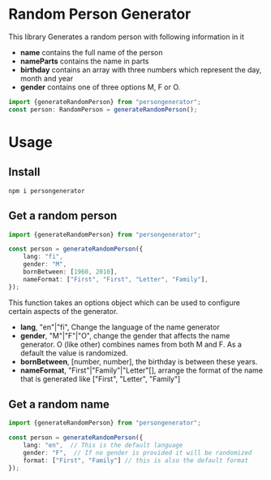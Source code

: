 # Random Person Generator

This library Generates a random person with following information in it

-   **name** contains the full name of the person
-   **nameParts** contains the name in parts
-   **birthday** contains an array with three numbers which represent the day, month and year
-   **gender** contains one of three options M, F or O.


```TypeScript 
import {generateRandomPerson} from "persongenerator";
const person: RandomPerson = generateRandomPerson();
```

# Usage

## Install

```
npm i persongenerator
```

## Get a random person

```TypeScript
import {generateRandomPerson} from "persongenerator";

const person = generateRandomPerson({
    lang: "fi",
    gender: "M",
    bornBetween: [1960, 2010],
    nameFormat: ["First", "First", "Letter", "Family"],
});
```

This function takes an options object which can be used to configure certain aspects of the generator.

-   **lang**, "en"|"fi", Change the language of the name generator
-   **gender**, "M"|"F"|"O", change the gender that affects the name generator. O (like other) combines names from both M and F. As a default the value is randomized.
-   **bornBetween**, [number, number], the birthday is between these years.
-   **nameFormat**, "First"|"Family"|"Letter"[], arrange the format of the name that is generated like ["First", "Letter", "Family"]

## Get a random name

```TypeScript
import {generateRandomPerson} from "persongenerator";

const person = generateRandomPerson({
    lang: "en",  // This is the default language
    gender: "F",  // If no gender is provided it will be randomized
    format: ["First", "Family"] // this is also the default format
});
```
